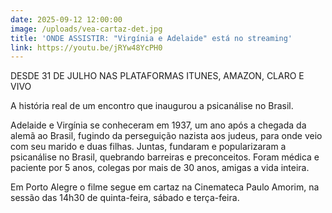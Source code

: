 ```yaml
---
date: 2025-09-12 12:00:00
image: /uploads/vea-cartaz-det.jpg
title: 'ONDE ASSISTIR: "Virgínia e Adelaide" está no streaming'
link: https://youtu.be/jRYw48YcPH0
---
```

DESDE 31 DE JULHO NAS PLATAFORMAS ITUNES, AMAZON, CLARO E VIVO

A história real de um encontro que inaugurou a psicanálise no Brasil.

Adelaide e Virgínia se conheceram em 1937, um ano após a chegada da alemã ao Brasil, fugindo da perseguição nazista aos judeus, para onde veio com seu marido e duas filhas. Juntas, fundaram e popularizaram a psicanálise no Brasil, quebrando barreiras e preconceitos. Foram médica e paciente por 5 anos, colegas por mais de 30 anos, amigas a vida inteira.

Em Porto Alegre o filme segue em cartaz na Cinemateca Paulo Amorim, na sessão das 14h30 de quinta-feira, sábado e terça-feira.
